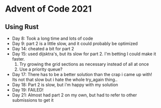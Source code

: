 # Advent of Code 2021

## Using Rust


 - Day 8: Took a long time and lots of code 
 - Day 9: part 2 is a little slow, and it could probably be optimized
 - Day 14: cheated a bit for part 2
 - Day 15: used dijsktra's, but its slow for part 2. I'm betting I could make it faster.
    1. Try growing the grid sections as necessary instead of all at once 
    2. Use a priority queue?
 - Day 17: There has to be a better solution than the crap i came up with! Its not that slow but i hate the whole try_again thing..
 - Day 18: Part 2 is slow, but i'm happy with my solution
 - Day 19: FAILED!
 - Day 21: Almost had part 2 on my own, but had to refer to other submissions to get it 